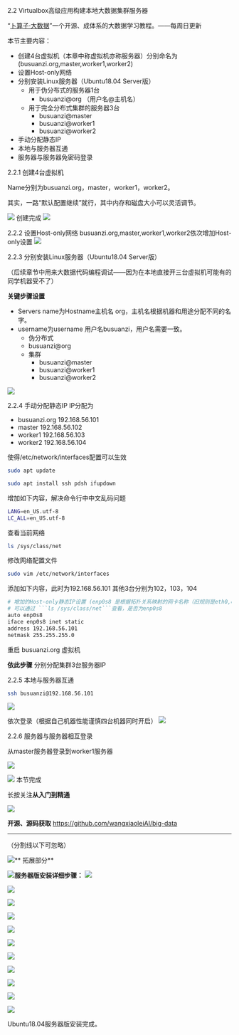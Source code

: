2.2 Virtualbox高级应用构建本地大数据集群服务器

“[卜算子·大数据](https://github.com/wangxiaoleiAI/big-data)”一个开源、成体系的大数据学习教程。——每周日更新

本节主要内容：

- 创建4台虚拟机（本章中称虚拟机亦称服务器）分别命名为(busuanzi.org,master,worker1,worker2)
- 设置Host-only网络
- 分别安装Linux服务器（Ubuntu18.04 Server版）
  - 用于伪分布式的服务器1台
    - busuanzi@org （用户名@主机名）
  - 用于完全分布式集群的服务器3台
    - busuanzi@master
    - busuanzi@worker1
    - busuanzi@worker2
- 手动分配静态IP
- 本地与服务器互通
- 服务器与服务器免密码登录

2.2.1 创建4台虚拟机

Name分别为busuanzi.org，master，worker1，worker2。

其实，一路“默认配置继续”就行，其中内存和磁盘大小可以灵活调节。

![](../../article/image/chapter2-linux-image/2.1/2.1-10.png)
创建完成
![](../../article/image/chapter2-linux-image/2.2/2.2-90.png)

2.2.2 设置Host-only网络
busuanzi.org,master,worker1,worker2依次增加Host-only设置
![](../../article/image/chapter2-linux-image/2.2/2.2-91.png)

2.2.3 分别安装Linux服务器（Ubuntu18.04 Server版）

（后续章节中用来大数据代码编程调试——因为在本地直接开三台虚拟机可能有的同学机器受不了）


**关键步骤设置**

- Servers name为Hostname主机名 org，主机名根据机器和用途分配不同的名字。
- username为username 用户名busuanzi，用户名需要一致。
  - 伪分布式
   - busuanzi@org
  - 集群
    - busuanzi@master
    - busuanzi@worker1
    - busuanzi@worker2

![](../../article/image/chapter2-linux-image/2.1/2.1-31.png)

2.2.4 手动分配静态IP
IP分配为
- busuanzi.org 192.168.56.101
- master 192.168.56.102
- worker1 192.168.56.103
- worker2 192.168.56.104

使得/etc/network/interfaces配置可以生效
```sh
sudo apt update
```

```sh
sudo apt install ssh pdsh ifupdown
```


增加如下内容，解决命令行中中文乱码问题
```bash
LANG=en_US.utf-8
LC_ALL=en_US.utf-8
```

查看当前网络
```sh
ls /sys/class/net
```
修改网络配置文件
```sh
sudo vim /etc/network/interfaces
```
添加如下内容，此时为192.168.56.101 其他3台分别为102，103，104
```sh
# 增加的Host-only静态IP设置 (enp0s8 是根据拓扑关系映射的网卡名称（旧规则是eth0,eth1）)
# 可以通过 ```ls /sys/class/net```查看，是否为enp0s8
auto enp0s8
iface enp0s8 inet static
address 192.168.56.101
netmask 255.255.255.0
```
重启 busuanzi.org 虚拟机

**依此步骤** 分别分配集群3台服务器IP

2.2.5 本地与服务器互通

```sh
ssh busuanzi@192.168.56.101
```
![](../../article/image/chapter2-linux-image/2.2/2.2-92.png)

依次登录（根据自己机器性能谨慎四台机器同时开启）
![](../../article/image/chapter2-linux-image/2.2/2.2-93.png)

2.2.6 服务器与服务器相互登录

从master服务器登录到worker1服务器

![](../../article/image/chapter2-linux-image/2.2/2.2-94.png)



![](../../article/image/user/share/checked.png) 本节完成


长按关注**从入门到精通**

![](./../../article/image/user/share/qrcode_for_gh_6932763778ef_344.jpg)

**开源、源码获取**   https://github.com/wangxiaoleiAI/big-data



---
（分割线以下可忽略）

![](../../article/image/user/share/lantern.png)** 拓展部分**

![](../../article/image/user/share/lantern.png)**服务器版安装详细步骤：**
![](../../article/image/chapter2-linux-image/2.1/2.1-22.png)

![](../../article/image/chapter2-linux-image/2.1/2.1-23.png)

![](../../article/image/chapter2-linux-image/2.1/2.1-24.png)

![](../../article/image/chapter2-linux-image/2.1/2.1-25.png)

![](../../article/image/chapter2-linux-image/2.1/2.1-26.png)

![](../../article/image/chapter2-linux-image/2.1/2.1-27.png)

![](../../article/image/chapter2-linux-image/2.1/2.1-28.png)

![](../../article/image/chapter2-linux-image/2.1/2.1-29.png)

![](../../article/image/chapter2-linux-image/2.1/2.1-30.png)

![](../../article/image/chapter2-linux-image/2.1/2.1-31.png)

![](../../article/image/chapter2-linux-image/2.1/2.1-32.png)

Ubuntu18.04服务器版安装完成。
